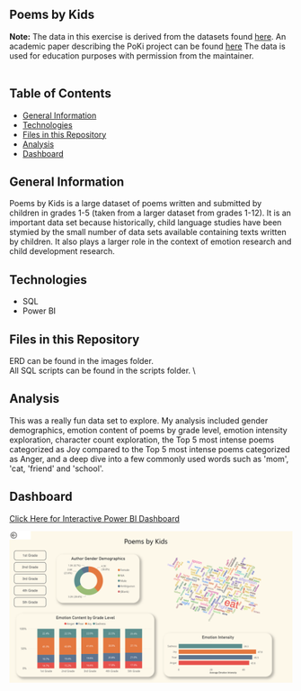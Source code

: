 ## Poems by Kids

**Note:** The data in this exercise is derived from the datasets found [here](https://github.com/whipson/PoKi-Poems-by-Kids). An academic paper describing the PoKi project can be found [here](https://arxiv.org/abs/2004.06188)
The data is used for education purposes with permission from the maintainer.  
<br>

## Table of Contents
* [General Information](#general-information)
* [Technologies](#technologies)
* [Files in this Repository](#files)
* [Analysis](#analysis)
* [Dashboard](#dashboard)

## <a name="general-information"></a>General Information
Poems by Kids is a large dataset of poems written and submitted by children in grades 1-5 (taken from a larger dataset from grades 1-12).  It is an important data set because historically, child language studies have been stymied by the small number of data sets available containing texts written by children.  It also plays a larger role in the context of emotion research and child development research.
<br>


## <a name="technologies"></a>Technologies
* SQL
* Power BI

## <a name="files"></a>Files in this Repository
ERD can be found in the images folder. \
All SQL scripts can be found in the scripts folder. \

## <a name="analysis"></a>Analysis
This was a really fun data set to explore.  My analysis included gender demographics, emotion content of poems by grade level, emotion intensity exploration, character count exploration, the Top 5 most intense poems categorized as Joy compared to the Top 5 most intense poems categorized as Anger, and a deep dive into a few commonly used words such as 'mom', 'cat, 'friend' and 'school'. 
<br>

## <a name="dashboard"></a>Dashboard
[Click Here for Interactive Power BI Dashboard](https://app.powerbi.com/view?r=eyJrIjoiZDAwZjMyNDktYWU4Ny00NTlhLWE2MWQtMzI4NDY0ZDExOGZjIiwidCI6IjEwMWRhNTg3LTE4NDMtNGY1Mi04YjhhLTE3YjA2OWM2NmQzMyIsImMiOjJ9)

![](./images/PoetryKidsDash.png)
